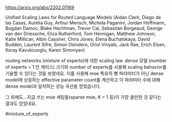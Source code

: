 https://arxiv.org/abs/2202.01169

Unified Scaling Laws for Routed Language Models (Aidan Clark, Diego de las Casas, Aurelia Guy, Arthur Mensch, Michela Paganini, Jordan Hoffmann, Bogdan Damoc, Blake Hechtman, Trevor Cai, Sebastian Borgeaud, George van den Driessche, Eliza Rutherford, Tom Hennigan, Matthew Johnson, Katie Millican, Albin Cassirer, Chris Jones, Elena Buchatskaya, David Budden, Laurent Sifre, Simon Osindero, Oriol Vinyals, Jack Rae, Erich Elsen, Koray Kavukcuoglu, Karen Simonyan)

routing networks (mixture of experts)에 대한 scaling law. dense 모델 (number of experts = 1 인 케이스) 크기와 number of experts를 사용해 scaling behavior를 기술할 수 있다는 것을 보였네요. 이를 사용해 moe 특유의 뻥 파라미터가 아닌 dense model에 상응하는 effective parameter count를 계산하고 이 파라미터 수에 대해 dense model과 일치하는 성능 곡선을 얻었습니다.

그 외에도...지금 쓰는 moe 세팅들(sparse moe, K = 1 등)이 가장 쓸만한 것 같다는 결과도 얻었네요.

#mixture_of_experts